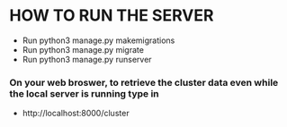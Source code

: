 # HOW TO RUN THE SERVER
- Run python3 manage.py makemigrations
- Run python3 manage.py migrate
- Run python3 manage.py runserver

### On your web broswer, to retrieve the cluster data even while the local server is running type in
- http://localhost:8000/cluster
